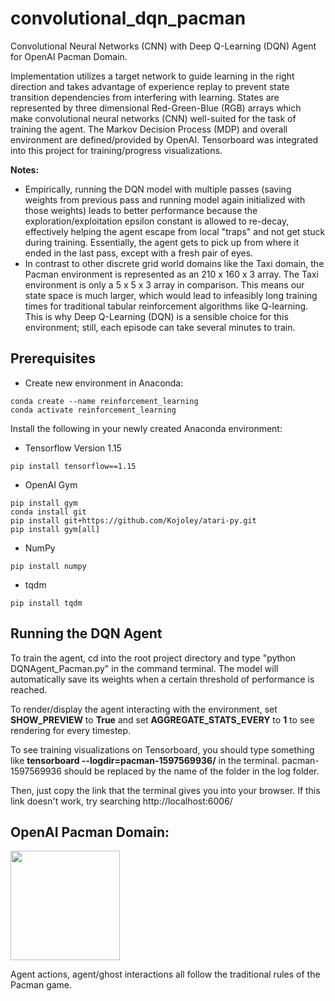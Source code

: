 # convolutional_dqn_pacman
Convolutional Neural Networks (CNN) with Deep Q-Learning (DQN) Agent for OpenAI Pacman Domain.

Implementation utilizes a target network to guide learning in the right direction and takes advantage of experience replay to prevent state transition dependencies from interfering with learning. States are represented by three dimensional Red-Green-Blue (RGB) arrays which make convolutional neural networks (CNN) well-suited for the task of training the agent. The Markov Decision Process (MDP) and overall environment are defined/provided by OpenAI. Tensorboard was integrated into this project for training/progress visualizations. 

**Notes:** 
- Empirically, running the DQN model with multiple passes (saving weights from previous pass and running model again initialized with those weights) leads to better performance because the exploration/exploitation epsilon constant is allowed to re-decay, effectively helping the agent escape from local "traps" and not get stuck during training. Essentially, the agent gets to pick up from where it ended in the last pass, except with a fresh pair of eyes.
- In contrast to other discrete grid world domains like the Taxi domain, the Pacman environment is represented as an 210 x 160 x 3 array. The Taxi environment is only a 5 x 5 x 3 array in comparison. This means our state space is much larger, which would lead to infeasibly long training times for traditional tabular reinforcement algorithms like Q-learning. This is why Deep Q-Learning (DQN) is a sensible choice for this environment; still, each episode can take several minutes to train.


## Prerequisites

- Create new environment in Anaconda:  
```
conda create --name reinforcement_learning
conda activate reinforcement_learning
```
Install the following in your newly created Anaconda environment:
- Tensorflow Version 1.15
```
pip install tensorflow==1.15
```
- OpenAI Gym
```
pip install gym
conda install git
pip install git+https://github.com/Kojoley/atari-py.git
pip install gym[all]
```
- NumPy
```
pip install numpy
```
- tqdm
```
pip install tqdm
```

## Running the DQN Agent

To train the agent, cd into the root project directory and type "python DQNAgent_Pacman.py" in the command terminal. The model will automatically save its weights when a certain threshold of performance is reached.

To render/display the agent interacting with the environment, set **SHOW_PREVIEW** to **True** and set **AGGREGATE_STATS_EVERY** to **1** to see rendering for every timestep. 

To see training visualizations on Tensorboard, you should type something like **tensorboard --logdir=pacman-1597569936/** in the terminal. pacman-1597569936 should be replaced by the name of the folder in the log folder.

Then, just copy the link that the terminal gives you into your browser. If this link doesn't work, try searching http://localhost:6006/ 


## OpenAI Pacman Domain:

<img width="175" height="175" src="https://gym.openai.com/videos/2019-10-21--mqt8Qj1mwo/MsPacman-v0/poster.jpg">  

Agent actions, agent/ghost interactions all follow the traditional rules of the Pacman game.

